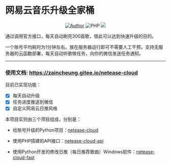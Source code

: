 # 网易云音乐升级全家桶

<p align="center">
    <a href="https://github.com/ZainCheung"><img alt="Author" src="https://img.shields.io/badge/author-ZainCheung-blueviolet"/></a>
    <img alt="PHP" src="https://img.shields.io/badge/code-Python-success"/>
    <img src="https://github-visitor-badge.glitch.me/badge?page_id=ZainCheung.netease-cloud"/>
</p>
通过调用官方接口，每天自动刷完300首歌，借此可以达到快速升级的目的。

一个账号平均耗时为1分钟左右。放在服务器运行即可不需要人工干预，支持无服务器的云函数部署，每天自动听歌做任务，向你的微信发送任务通知。

------



### 使用文档: https://zaincheung.gitee.io/netease-cloud



目前已实现功能：


- [x]  每天自动升级
- [x] 任务进度推送到微信
- [x] 自定义网易云日推风格

本项目实则由三个项目组成，分别是：

- 给账号升级的Python项目：[netease-cloud](https://github.com/ZainCheung/netease-cloud)

- 使用PHP搭建的API接口：[netease-cloud-api](https://github.com/ZainCheung/netease-cloud-api)

- 使用Python开发的修改日推（每日推荐歌曲）Windows软件：[netease-cloud-fast](https://github.com/ZainCheung/netease-cloud-fastplay)
